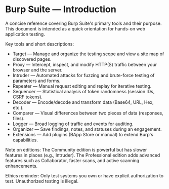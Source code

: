 # Burp Suite — Introduction

A concise reference covering Burp Suite's primary tools and their purpose. This document is intended as a quick orientation for hands-on web application testing.

Key tools and short descriptions:

- Target — Manage and organize the testing scope and view a site map of discovered pages.
- Proxy — Intercept, inspect, and modify HTTP(S) traffic between your browser and the server.
- Intruder — Automated attacks for fuzzing and brute-force testing of parameters and forms.
- Repeater — Manual request editing and replay for iterative testing.
- Sequencer — Statistical analysis of token randomness (session IDs, CSRF tokens).
- Decoder — Encode/decode and transform data (Base64, URL, Hex, etc.).
- Comparer — Visual differences between two pieces of data (responses, files).
- Logger — Broad logging of traffic and events for auditing.
- Organizer — Save findings, notes, and statuses during an engagement.
- Extensions — Add plugins (BApp Store or manual) to extend Burp's capabilities.

Note on editions: The Community edition is powerful but has slower features in places (e.g., Intruder). The Professional edition adds advanced features such as Collaborator, faster scans, and active scanning enhancements.

Ethics reminder: Only test systems you own or have explicit authorization to test. Unauthorized testing is illegal.



